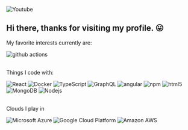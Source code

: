 ![Youtube](https://img.shields.io/badge/TeachJing-red?logo=youtube&style=social)

## Hi there, thanks for visiting my profile. 😛

My favorite interests currently are:

  <img alt="github actions" src="https://img.shields.io/badge/-Github_Actions-2088FF?style=flat-square&logo=github-actions&logoColor=white" />


<br>Things I code with:
<!-- https://simpleicons.org -->
  <img alt="React" src="https://img.shields.io/badge/-React-45b8d8?style=flat-square&logo=react&logoColor=white" />
  <img alt="Docker" src="https://img.shields.io/badge/-Docker-46a2f1?style=flat-square&logo=docker&logoColor=white" />
  <img alt="TypeScript" src="https://img.shields.io/badge/-TypeScript-007ACC?style=flat-square&logo=typescript&logoColor=white" />
  <img alt="GraphQL" src="https://img.shields.io/badge/-GraphQL-E10098?style=flat-square&logo=graphql&logoColor=white" />
  <img alt="angular" src="https://img.shields.io/badge/-Angular-DD0031?style=flat-square&logo=angular&logoColor=white" />
  <img alt="npm" src="https://img.shields.io/badge/-NPM-CB3837?style=flat-square&logo=npm&logoColor=white" />
  <img alt="html5" src="https://img.shields.io/badge/-HTML5-E34F26?style=flat-square&logo=html5&logoColor=white" />
  <img alt="MongoDB" src="https://img.shields.io/badge/-MongoDB-13aa52?style=flat-square&logo=mongodb&logoColor=white" />
  <img alt="Nodejs" src="https://img.shields.io/badge/-Nodejs-43853d?style=flat-square&logo=Node.js&logoColor=white" />

<br>Clouds I play in 

<img alt="Microsoft Azure" src="https://img.shields.io/badge/-Microsoft Azure-1a73e8?style=flat-square&logo=microsoft-azure&logoColor=white" />
<img alt="Google Cloud Platform" src="https://img.shields.io/badge/-Google_Cloud_Platform-red?style=flat-square&logo=google-cloud&logoColor=white" />
<img alt="Amazon AWS" src="https://img.shields.io/badge/-Amazon AWS-f48c13?style=flat-square&logo=amazon-aws&logoColor=black" />


<!--
**teachjing/TeachJing** is a ✨ _special_ ✨ repository because its `README.md` (this file) appears on your GitHub profile.

Here are some ideas to get you started:

- 🔭 I’m currently working on ...
- 🌱 I’m currently learning ...
- 👯 I’m looking to collaborate on ...
- 🤔 I’m looking for help with ...
- 💬 Ask me about ...
- 📫 How to reach me: ...
- 😄 Pronouns: ...
- ⚡ Fun fact: ...
-->
